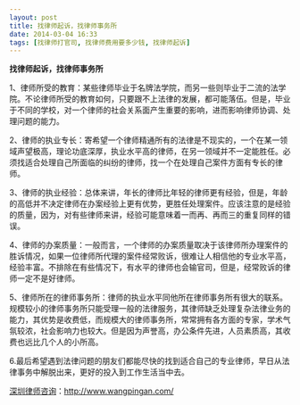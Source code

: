 ```yaml
---
layout: post
title: 找律师起诉，找律师事务所
date: 2014-03-04 16:33
tags: [找律师打官司, 找律师费用要多少钱, 找律师起诉]
---
```

<strong>找律师起诉，找律师事务所</strong>

1、律师所受的教育：某些律师毕业于名牌法学院，而另一些则毕业于二流的法学院。不论律师所受的教育如何，只要跟不上法律的发展，都可能落伍。但是，毕业于不同的学校，对一个律师的社会关系面产生重要的影响，进而影响律师协调、处理问题的能力。

2、律师的执业专长：寄希望一个律师精通所有的法律是不现实的，一个在某一领域声望极高，理论功底深厚，执业水平高的律师，在另一领域并不一定能胜任。必须找适合处理自己所面临的纠纷的律师，找一个在处理自己案件方面有专长的律师。

3、律师的执业经验：总体来讲，年长的律师比年轻的律师更有经验，但是，年龄的高低并不决定律师在办案经验上更有优势，更胜任处理案件。应该注意的是经验的质量，因为，对有些律师来讲，经验可能意味着一而再、再而三的重复同样的错误。

4、律师的办案质量：一般而言，一个律师的办案质量取决于该律师所办理案件的胜诉情况，如果一位律师所代理的案件经常败诉，很难让人相信他的专业水平高，经验丰富。不排除在有些情况下，有水平的律师也会输官司，但是，经常败诉的律师一定不是好律师。

5、律师所在的律师事务所：律师的执业水平同他所在律师事务所有很大的联系。规模较小的律师事务所只能受理一般的法律服务，其律师缺乏处理复杂法律业务的能力，其优势是收费低，而规模大的律师事务所，常常拥有各方面的专家，学术气氛较浓，社会影响力也较大。但是因为声誉高，办公条件先进，人员素质高，其收费也远比几个人的小所高。

6.最后希望遇到法律问题的朋友们都能尽快的找到适合自己的专业律师，早日从法律事务中解脱出来，更好的投入到工作生活当中去。

<a href="http://www.wangpingan.com/">深圳律师咨询</a>：<a href="http://www.wangpingan.com/">http://www.wangpingan.com/</a>

